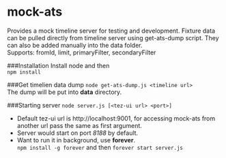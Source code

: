 mock-ats
========
Provides a mock timeline server for testing and development. Fixture data can be pulled directly from timeline server using get-ats-dump script. They can also be added manually into the data folder.  
Supports: fromId, limit, primaryFilter, secondaryFilter

###Installation
Install node and then  
`npm install`

###Get timelien data dump
`node get-ats-dump.js <timeline url>`  
The dump will be put into **data** directory.

###Starting server
 `node server.js [<tez-ui url> <port>]`
- Default tez-ui url is http://localhost:9001, for accessing mock-ats from another url pass the same as first argument.
- Server would start on port *8188* by default.
- Want to run it in background, use **forever**.  
 `npm install -g forever` and then `forever start server.js`